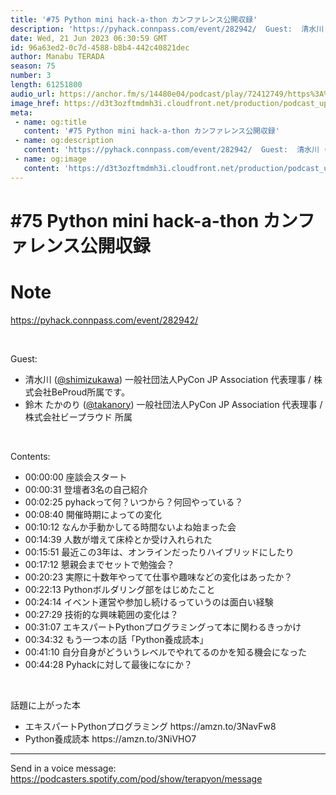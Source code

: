 ```yaml
---
title: '#75 Python mini hack-a-thon カンファレンス公開収録'
description: 'https://pyhack.connpass.com/event/282942/  Guest:  清水川 (@shimizukawa) 一般社団法人PyCon JP Association 代表理'
date: Wed, 21 Jun 2023 06:30:59 GMT
id: 96a63ed2-0c7d-4588-b8b4-442c40821dec
author: Manabu TERADA
season: 75
number: 3
length: 61251800
audio_url: https://anchor.fm/s/14480e04/podcast/play/72412749/https%3A%2F%2Fd3ctxlq1ktw2nl.cloudfront.net%2Fstaging%2F2023-5-21%2F452f3eae-5b8f-f765-c0ad-e37d5ddff0bc.mp3
image_href: https://d3t3ozftmdmh3i.cloudfront.net/production/podcast_uploaded/3302665/3302665-1582446732992-f3e5401da36c1.jpg
meta:
 - name: og:title
   content: '#75 Python mini hack-a-thon カンファレンス公開収録'
 - name: og:description
   content: 'https://pyhack.connpass.com/event/282942/  Guest:  清水川 (@shimizukawa) 一般社団法人PyCon JP Association 代表理'
 - name: og:image
   content: 'https://d3t3ozftmdmh3i.cloudfront.net/production/podcast_uploaded/3302665/3302665-1582446732992-f3e5401da36c1.jpg'
---
```

# #75 Python mini hack-a-thon カンファレンス公開収録

<DisplayDate :dateStr="'Wed, 21 Jun 2023 06:30:59 GMT'" />
<DisplaySeason :season="75" :topic="3" />


# Note

<p><a href="https://pyhack.connpass.com/event/282942/" rel="noopener noreferer" target="_blank">https://pyhack.connpass.com/event/282942/</a></p>
<p><br /></p>
<p>Guest:</p>
<ul>
 <li>清水川 (<a href="https://twitter.com/shimizukawa" rel="noopener noreferer" target="_blank">@shimizukawa</a>) 一般社団法人PyCon JP Association 代表理事 / 株式会社BeProud所属です。</li>
 <li>鈴木 たかのり (<a href="https://twitter.com/takanory" rel="noopener noreferer" target="_blank">@takanory</a>) 一般社団法人PyCon JP Association 代表理事 / 株式会社ビープラウド 所属</li>
<p><br /></p>
</ul>
<p>Contents:</p>
<ul>
  <li>00:00:00 座談会スタート</li>
  <li>00:00:31 登壇者3名の自己紹介</li>
  <li>00:02:25 pyhackって何？いつから？何回やっている？</li>
  <li>00:08:40 開催時期によっての変化</li>
  <li>00:10:12 なんか手動かしてる時間ないよね始まった会</li>
  <li>00:14:39 人数が増えて床枠とか受け入れられた</li>
  <li>00:15:51 最近この3年は、オンラインだったりハイブリッドにしたり</li>
  <li>00:17:12 懇親会までセットで勉強会？</li>
  <li>00:20:23 実際に十数年やってて仕事や趣味などの変化はあったか？</li>
  <li>00:22:13 Pythonボルダリング部をはじめたこと</li>
  <li>00:24:14 イベント運営や参加し続けるっていうのは面白い経験</li>
  <li>00:27:29 技術的な興味範囲の変化は？</li>
  <li>00:31:07 エキスパートPythonプログラミングって本に関わるきっかけ</li>
  <li>00:34:32 もう一つ本の話「Python養成読本」</li>
  <li>00:41:10 自分自身がどういうレベルでやれてるのかを知る機会になった</li>
  <li>00:44:28 Pyhackに対して最後になにか？</li>
</ul>
<p><br /></p>
<p>話題に上がった本</p>
<ul>
  <li>エキスパートPythonプログラミング https://amzn.to/3NavFw8</li>
  <li>Python養成読本 https://amzn.to/3NiVHO7</li>
</ul>

--- 

Send in a voice message: https://podcasters.spotify.com/pod/show/terapyon/message



<Player title="#75 Python mini hack-a-thon カンファレンス公開収録" 
  audio_url="https://anchor.fm/s/14480e04/podcast/play/72412749/https%3A%2F%2Fd3ctxlq1ktw2nl.cloudfront.net%2Fstaging%2F2023-5-21%2F452f3eae-5b8f-f765-c0ad-e37d5ddff0bc.mp3" 
  image_href="https://d3t3ozftmdmh3i.cloudfront.net/production/podcast_uploaded/3302665/3302665-1582446732992-f3e5401da36c1.jpg" 
/>

